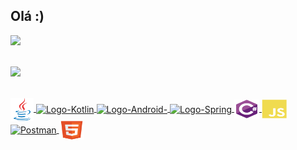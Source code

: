 ## Olá :)
 <div>
  <a href="https://github.com/eduardo-diniz">
  <img height="180em" src="https://github-readme-stats.vercel.app/api?username=eduardo-diniz&show_icons=true&theme=dracula&include_all_commits=true&count_private=true&locale=pt-BR"/>
  <p><br><p\>
  <img height="180em" src="https://github-readme-stats.vercel.app/api/top-langs/?username=eduardo-diniz&layout=compact&langs_count=7&theme=dracula&locale=pt-BR"/>
</div>
<div style="display: inline_block"><br>
 
  <img align="center" alt="Logo-Java" height="37" width="37" src="https://raw.githubusercontent.com/devicons/devicon/master/icons/java/java-original.svg">
  <img align="center" alt="Logo-Kotlin" height="30"width="30" src="https://upload.wikimedia.org/wikipedia/commons/thumb/7/74/Kotlin_Icon.png/600px-Kotlin_Icon.png">
  <img align="center" alt="Logo-Android-" height="50" width="50" src="https://logodownload.org/wp-content/uploads/2015/05/android-logo-0-1.png">
  <img align="center" alt="Logo-Spring" height="32" width="32" src="https://www.vectorlogo.zone/logos/springio/springio-icon.svg">
  <img align="center" alt="Logo-Csharp" height="30" width="40" src="https://raw.githubusercontent.com/devicons/devicon/master/icons/csharp/csharp-original.svg">
  <img align="center" alt="Logo-Js" height="30" width="40" src="https://raw.githubusercontent.com/devicons/devicon/master/icons/javascript/javascript-plain.svg">
  <img align="center" alt="Postman" height="33" width="33" src="https://www.vectorlogo.zone/logos/getpostman/getpostman-icon.svg">
  <img align="center" alt="Logo-HTML" height="30" width="40" src="https://raw.githubusercontent.com/devicons/devicon/master/icons/html5/html5-original.svg">

  
  
</div>
